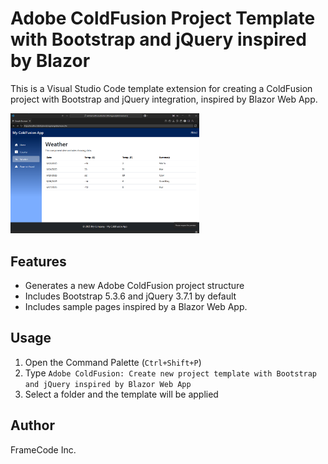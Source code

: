 # Adobe ColdFusion Project Template with Bootstrap and jQuery inspired by Blazor

This is a Visual Studio Code template extension for creating a ColdFusion project with Bootstrap and jQuery integration, inspired by Blazor Web App.

<img src="images/screenshot1.png" width="60%" />

## Features

- Generates a new Adobe ColdFusion project structure
- Includes Bootstrap 5.3.6 and jQuery 3.7.1 by default
- Includes sample pages inspired by a Blazor Web App.

## Usage

1. Open the Command Palette (`Ctrl+Shift+P`)
2. Type `Adobe ColdFusion: Create new project template with Bootstrap and jQuery inspired by Blazor Web App`
3. Select a folder and the template will be applied

## Author

FrameCode Inc.